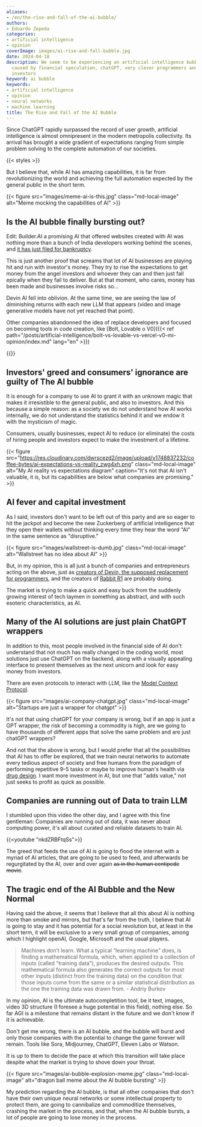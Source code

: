 ```yaml
---
aliases:
- /en/the-rise-and-fall-of-the-ai-bubble/
authors:
- Eduardo Zepeda
categories:
- artificial intelligence
- opinion
coverImage: images/ai-rise-and-fall-bubble.jpg
date: 2024-04-18
description: We seem to be experiencing an artificial intelligence bubble or ai bubble
  caused by financial speculation, chatGPT, very clever programmers and very greedy
  investors
keyword: ai bubble
keywords:
- artificial intelligence
- opinion
- neural networks
- machine learning
title: The Rise and Fall of the AI Bubble
---
```


Since ChatGPT rapidly surpassed the record of user growth, artificial intelligence is almost omnipresent in the modern metropolis collectivity. Its arrival has brought a wide gradient of expectations ranging from simple problem solving to the complete automation of our societies. 

{{< styles >}}

But I believe that, while AI has amazing capabilities, it is far from revolutionizing the world and achieving the full automation expected by the general public in the short term.

{{< figure src="images/meme-ai-is-this.jpg" class="md-local-image" alt="Meme mocking the capabilities of AI" >}}

## Is the AI bubble finally bursting out?

Edit: Builder.AI a promising AI that offered websites created with AI was nothing more than a bunch of India developers working behind the scenes, and [it has just filed for bankruptcy](https://finance.yahoo.com/news/builder-ais-shocking-450m-fall-170009323.html). 

This is just another proof that screams that lot of AI businesses are playing hit and run with investor's money. They try to rise the expectations to get money from the angel investors and whoever they can and then just fall epically when they fail to deliver. But at that moment, who cares, money has been made and businesses involve risks so...

Devin AI fell into oblivion. At the same time, we are seeing the law of diminishing returns with each new LLM that appears (video and image generative models have not yet reached that point).

Other companies abandonned the idea of replace developers and focused on becoming tools in code creation, like [Bolt, Lovable o V0]({{< ref path="/posts/artificial-intelligence/bolt-vs-lovable-vs-vercel-v0-mi-opinion/index.md" lang="en" >}}) 

{{<ad>}}

## Investors' greed and consumers' ignorance are guilty of The AI bubble

It is enough for a company to use AI to grant it with an unknown magic that makes it irresistible to the general public, and also to investors. And this because a simple reason: as a society we do not understand how AI works internally, we do not understand the statistics behind it and we endow it with the mysticism of magic.

Consumers, usually businesses, expect AI to reduce (or eliminate) the costs of hiring people and investors expect to make the investment of a lifetime.

{{< figure src="https://res.cloudinary.com/dwrscezd2/image/upload/v1748837232/coffee-bytes/ai-expectations-vs-reality_zwg4xh.png" class="md-local-image" alt="My AI reality vs expectations diagram" caption="It's not that AI isn't valuable, it is, but its capabilities are below what companies are promising." >}}

## AI fever and capital investment

As I said, investors don't want to be left out of this party and are so eager to hit the jackpot and become the new Zuckerberg of artificial intelligence that they open their wallets without thinking every time they hear the word "AI" in the same sentence as "disruptive."

{{< figure src="images/wallstreet-is-dumb.jpg" class="md-local-image" alt="Wallstreet has no idea about AI" >}}

But, in my opinion, this is all just a bunch of companies and entrepreneurs acting on the above, just as [creators of  Devin, the supposed replacement for programmers](/en/artificial-intelligence/devin-ai-the-supposed-replacement-for-programmers/), and the creators of [Rabbit R1](https://www.rabbit.tech/#?) are probably doing.

The market is trying to make a quick and easy buck from the suddenly growing interest of tech laymen in something as abstract, and with such esoteric characteristics, as AI.

## Many of the AI solutions are just plain ChatGPT wrappers

In addition to this, most people involved in the financial side of AI don't understand that not much has really changed in the coding world, most solutions just use ChatGPT on the backend, along with a visually appealing interface to present themselves as the next unicorn and look for easy money from investors.

There are even protocols to interact with LLM, like the [Model Context Protocol](/en/artificial-intelligence/understand-the-model-context-protocol-or-mcp-once-and-for-all/).

{{< figure src="images/ai-company-chatgpt.jpg" class="md-local-image" alt="Startups are just a wrapper for chatgpt" >}}

It's not that using chatGPT for your company is wrong, but if an app is just a GPT wrapper, the risk of becoming a commodity is high, are we going to have thousands of different apps that solve the same problem and are just chatGPT wrappers?

And not that the above is wrong, but I would prefer that all the possibilities that AI has to offer be explored, that we train neural networks to automate every tedious aspect of society and free humans from the paradigm of performing repetitive 9-5 tasks or maybe to improve human's health via [drug design](/en/artificial-intelligence/artificial-intelligence-drug-design-for-developers/). I want more investment in AI, but one that "adds value," not just seeks to profit as quick as possible.

## Companies are running out of Data to train LLM

I stumbled upon this video the other day, and I agree with this fine gentleman: Companies are running out of data, it was never about computing power, it's all about curated and reliable datasets to train AI. 

{{<youtube "nkdZRBFtqSs">}}

The greed that feeds the use of AI is going to flood the internet with a myriad of AI articles, that are going to be used to feed, and afterwards be regurgitated by the AI, over and over again ~~as in the human centipede movie~~.

## The tragic end of the AI Bubble and the New Normal

Having said the above, it seems that I believe that all this about AI is nothing more than smoke and mirrors, but that's far from the truth, I believe that AI is going to stay and it has potential for a social revolution but, at least in the short term, it will be exclusive to a very small group of companies, among which I highlight openAI, Google, Microsoft and the usual players.

> Machines don’t learn. What a typical “learning machine” does, is finding a mathematical formula, which, when applied to a collection of inputs (called “training data”), produces the desired outputs. This mathematical formula also generates the correct outputs for most other inputs (distinct from the training data) on the condition that those inputs come from the same or a similar statistical distribution as the one the training data was drawn from. - Andriy Burkov

In my opinion, AI is the ultimate autocompletition tool, be it text, images, video 3D structure (I foresee a huge potential in this field), nothing else. So far AGI is a milestone that remains distant in the future and we don't know if it is achievable.

Don't get me wrong, there is an AI bubble, and the bubble will burst and only those companies with the potential to change the game forever will remain. Tools like Sora, Midjourney, ChatGPT, Eleven Labs or Watson. 

It is up to them to decide the pace at which this transition will take place despite what the market is trying to shove down your throat.

{{< figure src="images/ai-bubble-explosion-meme.jpg" class="md-local-image" alt="dragon ball meme about the AI bubble bursting" >}}

My prediction regarding the AI bubble, is that all other companies that don't have their own unique neural networks or some intellectual property to protect them, are going to cannibalize and commoditize themselves, crashing the market in the process, and that, when the AI bubble bursts, a lot of people are going to lose money in the process.